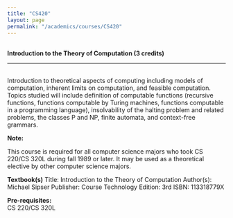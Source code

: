 ```yaml
---
title: "CS420"
layout: page
permalink: "/academics/courses/CS420"
---
```




\
**Introduction to the Theory of Computation (3 credits)**

---

\
Introduction to theoretical aspects of computing including models of computation, inherent limits on computation, and feasible computation. Topics studied will include definition of computable functions (recursive functions, functions computable by Turing machines, functions computable in a programming language), insolvability of the halting problem and related problems, the classes P and NP, finite automata, and context-free grammars.

**Note:**

This course is required for all computer science majors who took CS 220/CS 320L during fall 1989 or later. It may be used as a theoretical elective by other computer science majors.

**Textbook(s)**
Title: Introduction to the Theory of Computation
Author(s): Michael Sipser
Publisher: Course Technology
Edition: 3rd
ISBN: 113318779X

**Pre-requisites:**
\
CS 220/CS 320L
